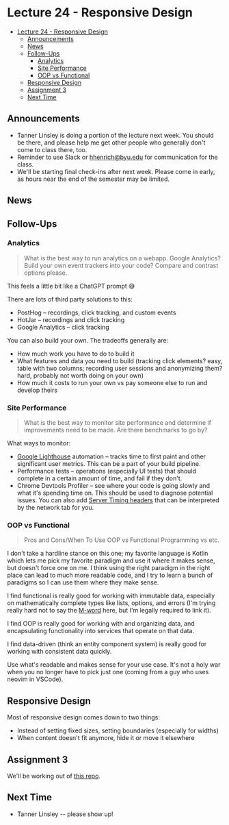 # Lecture 24 - Responsive Design

<!-- START doctoc generated TOC please keep comment here to allow auto update -->
<!-- DON'T EDIT THIS SECTION, INSTEAD RE-RUN doctoc TO UPDATE -->

- [Lecture 24 - Responsive Design](#lecture-24---responsive-design)
  - [Announcements](#announcements)
  - [News](#news)
  - [Follow-Ups](#follow-ups)
    - [Analytics](#analytics)
    - [Site Performance](#site-performance)
    - [OOP vs Functional](#oop-vs-functional)
  - [Responsive Design](#responsive-design)
  - [Assignment 3](#assignment-3)
  - [Next Time](#next-time)

<!-- END doctoc generated TOC please keep comment here to allow auto update -->

## Announcements

- Tanner Linsley is doing a portion of the lecture next week. You should be
  there, and please help me get other people who generally don't come to class
  there, too.
- Reminder to use Slack or hhenrich@byu.edu for communication for the class.
- We'll be starting final check-ins after next week. Please come in early, as
  hours near the end of the semester may be limited.

## News

## Follow-Ups

### Analytics

> What is the best way to run analytics on a webapp. Google Analytics? Build
> your own event trackers into your code? Compare and contrast options please.

This feels a little bit like a ChatGPT prompt 😅

There are lots of third party solutions to this:

- PostHog – recordings, click tracking, and custom events
- HotJar – recordings and click tracking
- Google Analytics – click tracking

You can also build your own. The tradeoffs generally are:

- How much work you have to do to build it
- What features and data you need to build (tracking click elements? easy, table
  with two columns; recording user sessions and anonymizing them? hard, probably
  not worth doing on your own)
- How much it costs to run your own vs pay someone else to run and develop
  theirs

### Site Performance

> What is the best way to monitor site performance and determine if improvements
> need to be made. Are there benchmarks to go by?

What ways to monitor:

- [Google Lighthouse](https://github.com/GoogleChrome/lighthouse) automation –
  tracks time to first paint and other significant user metrics. This can be a
  part of your build pipeline.
- Performance tests – operations (especially UI tests) that should complete in a
  certain amount of time, and fail if they don't.
- Chrome Devtools Profiler – see where your code is going slowly and what it's
  spending time on. This should be used to diagnose potential issues. You can
  also add
  [Server Timing headers](https://ma.ttias.be/server-timings-chrome-devtools/)
  that can be interpreted by the network tab for you.

### OOP vs Functional

> Pros and Cons/When To Use OOP vs Functional Programming vs etc.

I don't take a hardline stance on this one; my favorite language is Kotlin which
lets me pick my favorite paradigm and use it where it makes sense, but doesn't
force one on me. I think using the right paradigm in the right place can lead to
much more readable code, and I try to learn a bunch of paradigms so I can use
them where they make sense.

I find functional is really good for working with immutable data, especially on
mathematically complete types like lists, options, and errors (I'm trying really
hard not to say the
[M-word](<https://en.wikipedia.org/wiki/Monad_(functional_programming)>) here,
but I'm legally required to link it).

I find OOP is really good for working with and organizing data, and
encapsulating functionality into services that operate on that data.

I find data-driven (think an entity component system) is really good for working
with consistent data quickly.

Use what's readable and makes sense for your use case. It's not a holy war when
you no longer have to pick just one (coming from a guy who uses neovim in
VSCode).

## Responsive Design

Most of responsive design comes down to two things:

- Instead of setting fixed sizes, setting boundaries (especially for widths)
- When content doesn't fit anymore, hide it or move it elsewhere

## Assignment 3

We'll be working out of
[this repo](https://github.com/hhenrichsen/blog-data-example).

## Next Time

- Tanner Linsley -- please show up!

